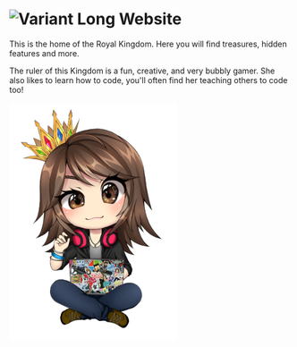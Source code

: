# ![Variant Long Website](https://user-images.githubusercontent.com/36594527/132168637-781581e3-541b-4291-b216-5c31a16783da.png)

This is the home of the Royal Kingdom. Here you will find treasures, hidden features and more.

The ruler of this Kingdom is a fun, creative, and very bubbly gamer. She also likes to learn how to code, you'll often find her teaching others to code too!

<img src="https://github.com/VariantX/.github/blob/main/profile/Mish%20Hacker%20Chibi%20%20Book.png" width="300">

